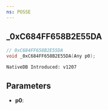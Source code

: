 ```yaml
---
ns: POSSE
---
```

## _0xC684FF658B2E55DA

```c
// 0xC684FF658B2E55DA
void _0xC684FF658B2E55DA(Any p0);
```

```
NativeDB Introduced: v1207
```

## Parameters
* **p0**:
